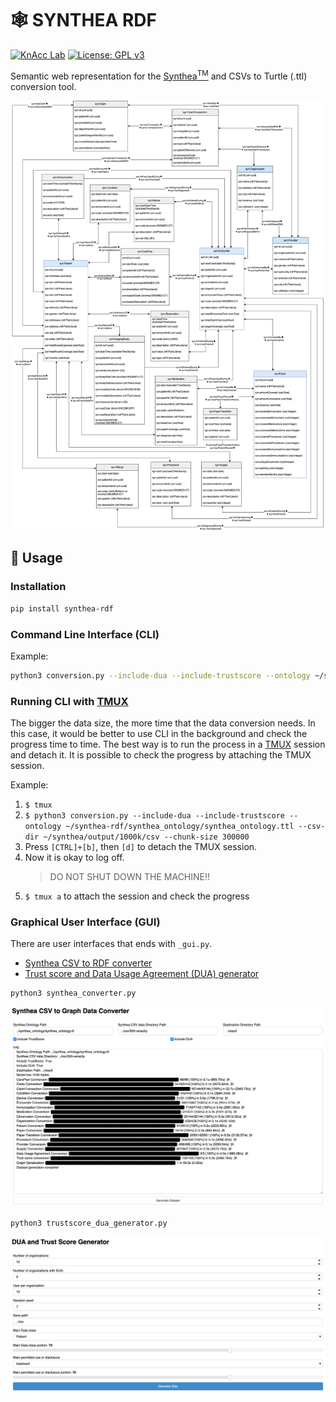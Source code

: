 # 🕸️ SYNTHEA RDF
[![KnAcc Lab](https://tinyurl.com/knacclogo)](https://knacc.umbc.edu/) [![License: GPL v3](https://img.shields.io/badge/License-GPLv3-blue.svg)](./LICENSE)

Semantic web representation for the [Synthea<sup>TM</sup>](https://github.com/synthetichealth/synthea) and CSVs to Turtle (.ttl) conversion tool.

![synthea_ontology](synthea_ontology/synthea_ontology.png)

## :hammer: Usage
### Installation
```bash
pip install synthea-rdf
```

### Command Line Interface (CLI)

Example:
```bash
python3 conversion.py --include-dua --include-trustscore --ontology ~/synthea-rdf/synthea_ontology/synthea_ontology.ttl --csv-dir ~/synthea/output/1000k/csv --chunk-size 300000 
```

### Running CLI with [TMUX](https://github.com/tmux/tmux/wiki)

The bigger the data size, the more time that the data conversion needs. In this case, it would be better to use CLI in the background and check the progress time to time. The best way is to run the process in a [TMUX](https://github.com/tmux/tmux/wiki) session and detach it. It is possible to check the progress by attaching the TMUX session.

Example:
1. `$ tmux`
2. `$ python3 conversion.py --include-dua --include-trustscore --ontology ~/synthea-rdf/synthea_ontology/synthea_ontology.ttl --csv-dir ~/synthea/output/1000k/csv --chunk-size 300000`
3. Press `[CTRL]+[b]`, then `[d]` to detach the TMUX session.
4. Now it is okay to log off.
    > DO NOT SHUT DOWN THE MACHINE!!
5. `$ tmux a` to attach the session and check the progress

### Graphical User Interface (GUI)
There are user interfaces that ends with `_gui.py`.
- [Synthea CSV to RDF converter](synthea_converter_gui.py)
- [Trust score and Data Usage Agreement (DUA) generator](trustscore_dua_generator_gui.py)

```bash
python3 synthea_converter.py
```
![synthea_converter](synthea_ontology/synthea_converter.png)

```bash
python3 trustscore_dua_generator.py
```
![trustscore_dua_generator](synthea_ontology/trustscore_dua_generator.png)
